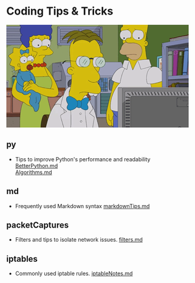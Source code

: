 # Coding Tips & Tricks

![image](/img/prof.gif "Fink")

## py
- Tips to improve Python's performance and readability  
    [BetterPython.md](/py/BetterPython.md)  
    [Algorithms.md](py/Algorithms.md)

## md
- Frequently used Markdown syntax 
    [markdownTips.md](/md/markdownTips.md)

## packetCaptures
- Filters and tips to isolate network issues. 
    [filters.md](/packetCaptures/filters.md)

## iptables
- Commonly used iptable rules. 
    [iptableNotes.md](/iptables/iptableNotes.md)